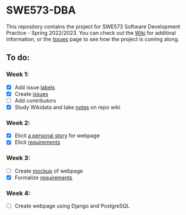 # SWE573-DBA
This repository contains the project for SWE573 Software Development Practice - Spring 2022/2023. You can check out the [Wiki](https://github.com/dbaslan/SWE573-DBA/wiki) for additinal information, or the [Issues](https://github.com/dbaslan/SWE573-DBA/issues) page to see how the project is coming along.

## To do:
### Week 1:
- [x] Add issue [labels](https://github.com/dbaslan/SWE573-DBA/wiki/Issue-Labels)
- [x] Create [issues](https://github.com/dbaslan/SWE573-DBA/issues)
- [ ] Add contributors
- [x] Study Wikidata and take [notes](https://github.com/dbaslan/SWE573-DBA/wiki/Notes-on-Wikidata) on repo wiki 
### Week 2:
- [x] Elicit [a personal story](https://github.com/dbaslan/SWE573-DBA/wiki/A-Story) for webpage
- [x] Elicit [requirements](https://github.com/dbaslan/SWE573-DBA/wiki/Requirements)
### Week 3:
- [ ] Create [mockup](https://github.com/dbaslan/SWE573-DBA/wiki/Mockup) of webpage
- [x] Formalize [requirements](https://github.com/dbaslan/SWE573-DBA/wiki/Requirements)
### Week 4:
- [ ] Create webpage using Django and PostgreSQL
